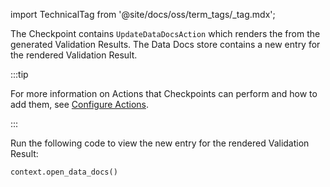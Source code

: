 import TechnicalTag from '@site/docs/oss/term_tags/_tag.mdx';

The Checkpoint contains `UpdateDataDocsAction` which renders the <TechnicalTag tag="data_docs" text="Data Docs"/> from the generated Validation Results. The Data Docs store contains a new entry for the rendered Validation Result.

:::tip 

For more information on Actions that Checkpoints can perform and how to add them, see [Configure Actions](/docs/oss/guides/validation/validation_actions/actions_lp).

:::

Run the following code to view the new entry for the rendered Validation Result:

```python
context.open_data_docs()
```